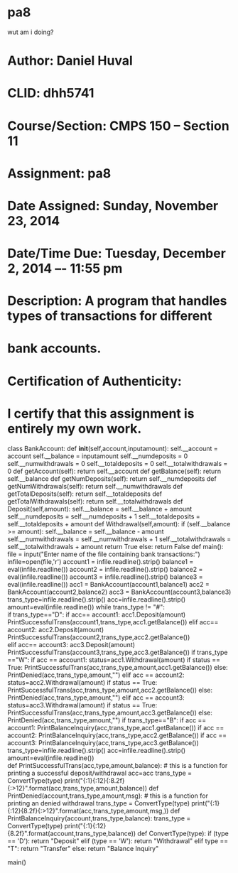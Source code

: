 pa8
===

wut am i doing?


# Author: Daniel Huval
# CLID:   dhh5741   
# Course/Section: CMPS 150 – Section 11
# Assignment: pa8
# Date Assigned: Sunday, November 23, 2014
# Date/Time Due: Tuesday, December 2, 2014 –- 11:55 pm
#
# Description: A program that handles types of transactions for different
# bank accounts.
#
# Certification of Authenticity:
# I certify that this assignment is entirely my own work.
class BankAccount:
    def __init__(self,account,inputamount):
        self.__account = account
        self.__balance = inputamount
        self.__numdeposits = 0
        self.__numwithdrawals = 0
        self.__totaldeposits = 0
        self.__totalwithdrawals = 0
    def getAccount(self):
        return self.__account
    def getBalance(self):
        return self.__balance
    def getNumDeposits(self):
        return self.__numdeposits
    def getNumWithdrawals(self):
        return self.__numwithdrawals
    def getTotalDeposits(self):
        return self.__totaldeposits
    def getTotalWithdrawals(self):
        return self.__totalwithdrawals
    def Deposit(self,amount):
        self.__balance = self.__balance + amount
        self.__numdeposits = self.__numdeposits + 1
        self.__totaldeposits = self.__totaldeposits + amount
    def Withdrawal(self,amount):
        if (self.__balance >= amount):
            self.__balance = self.__balance - amount
            self.__numwithdrawals = self.__numwithdrawals + 1
            self.__totalwithdrawals = self.__totalwithdrawals + amount
            return True
        else:
            return False
def main():
    file = input("Enter name of the file containing bank transactions:")
    infile=open(file,'r')
    account1 = infile.readline().strip()
    balance1 = eval(infile.readline())
    account2 = infile.readline().strip()
    balance2 = eval(infile.readline())
    account3 = infile.readline().strip()
    balance3 = eval(infile.readline())
    acc1 = BankAccount(account1,balance1)
    acc2 = BankAccount(account2,balance2)
    acc3 = BankAccount(account3,balance3)
    trans_type=infile.readline().strip()
    acc=infile.readline().strip()
    amount=eval(infile.readline()) 
    while trans_type != "#":       
        if trans_type=="D":
            if acc== account1:
                acc1.Deposit(amount)
                PrintSuccessfulTrans(account1,trans_type,acc1.getBalance())
            elif acc== account2:
                acc2.Deposit(amount)
                PrintSuccessfulTrans(account2,trans_type,acc2.getBalance())            
            elif acc== account3:
                acc3.Deposit(amount)
                PrintSuccessfulTrans(account3,trans_type,acc3.getBalance()) 
        if trans_type =="W":
            if acc == account1:
                status=acc1.Withdrawal(amount)
                if status == True:
                    PrintSuccessfulTrans(acc,trans_type,amount,acc1.getBalance())
                else:
                    PrintDenied(acc,trans_type,amount,"<denied>")
            elif acc == account2:
                status=acc2.Withdrawal(amount)
                if status == True:
                    PrintSuccessfulTrans(acc,trans_type,amount,acc2.getBalance())
                else:
                    PrintDenied(acc,trans_type,amount,"<denied>")
            elif acc == account3:
                status=acc3.Withdrawal(amount)
                if status == True:
                    PrintSuccessfulTrans(acc,trans_type,amount,acc3.getBalance())
                else:
                    PrintDenied(acc,trans_type,amount,"<denied>")
        if trans_type=="B":
            if acc == account1:
                PrintBalanceInquiry(acc,trans_type,acc1.getBalance())
            if acc == account2:
                PrintBalanceInquiry(acc,trans_type,acc2.getBalance())
            if acc == account3:
                PrintBalanceInquiry(acc,trans_type,acc3.getBalance())
        trans_type=infile.readline().strip()
        acc=infile.readline().strip()
        amount=eval(infile.readline())         
def PrintSuccessfulTrans(acc,type,amount,balance):
    # this is a function for printing a successful deposit/withdrawal
    acc=acc
    trans_type = ConvertType(type)
    print("{:1}{:12}{:8.2f}{:>12}".format(acc,trans_type,amount,balance))
def PrintDenied(account,trans_type,amount,msg):
    # this is a function for printing an denied withdrawal
    trans_type = ConvertType(type)
    print("{:1}{:12}{8.2f}{:>12}".format(acc,trans_type,amount,msg,))
def PrintBalanceInquiry(account,trans_type,balance):
    trans_type = ConvertType(type)
    print("{:1}{:12}{8.2f}".format(account,trans_type,balance))
def ConvertType(type):
    if (type == 'D'):
        return "Deposit"
    elif (type == 'W'):
        return "Withdrawal" 
    elif type == "T":
        return "Transfer"
    else:
        return "Balance Inquiry"

            
main()
